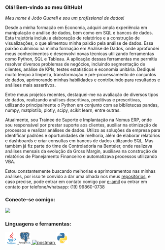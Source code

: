 ### Olá! Bem-vindo ao meu GitHub!

<!--
**JQuareli/JQuareli** is a ✨ _special_ ✨ repository because its `README.md` (this file) appears on your GitHub profile.

-->

*Meu nome é João Quareli e sou um profissional de dados!*

Desde a minha formação em Economia, adquiri ampla experiência em manipulação e análise de dados, bem como em SQL e bancos de dados. Esta trajetória incluiu a elaboração de relatórios e a construção de visualizações, o que alimentou minha paixão pela análise de dados. Essa paixão culminou na minha formação em Análise de Dados, onde aprofundei meus conhecimentos e desenvolvi novas técnicas utilizando ferramentas como Python, SQL e Tableau. A aplicação dessas ferramentas me permitiu resolver diversos problemas de negócios, incluindo segmentação de clientes, análise de KPIs, testes estatísticos e economia unitária. Dediquei muito tempo à limpeza, transformação e pré-processamento de conjuntos de dados, aprimorando minhas habilidades e contribuindo para resultados e análises mais assertivos.

Entre meus projetos recentes, destaquei-me na avaliação de diversos tipos de dados, realizando análises descritivas, preditivas e prescritivas, utilizando principalmente o Python em conjunto com as bibliotecas pandas, numpy, matplotlib, plotly, scipy, scikit learn, entre outras. 

Atualmente, sou Trainee de Suporte e Implantação na Nomus ERP, onde sou responsável por prestar suporte aos clientes, auxiliar na otimização de processos e realizar análises de dados. Utilizo as soluções da empresa para identificar padrões e oportunidades de melhoria, além de elaborar relatórios e dashboards e criar consultas em bancos de dados utilizando SQL. Mas também já fiz parte do time de Controladoria na Benteler, onde realizava análises mensais da evolução da Gross Margin, auxiliava na construção de relatórios de Planejamento Financeiro e automatizava processos utilizando VBA.

Estou constantemente buscando melhorias e aprimoramentos nas minhas análises, por isso te convido a dar uma olhada nos meus [repositórios](https://github.com/JQuareli?tab=repositories), e caso precise, pode entrar em contato comigo por [e-amil](mailto:joaovicoq@gmail.com) ou entrar em contato por telefone/whatsapp: (19) 99860-0738

<div>
<h3 align="left">Conecte-se comigo:</h3>
<p align="left">
<a href="https://www.linkedin.com/in/joao-quareli" target="_blank"><img src="https://img.shields.io/badge/-LinkedIn-%230077B5?style=for-the-badge&logo=linkedin&logoColor=white" target="_blank"></a> 
</p>

<h3 align="left">Linguagens e ferramentas:</h3>
<p align="left"> <a href="https://www.java.com" target="_blank" rel="noreferrer"> <img src="https://raw.githubusercontent.com/devicons/devicon/master/icons/java/java-original.svg" alt="java" width="40" height="40"/> </a> <a href="https://www.postgresql.org" target="_blank" rel="noreferrer"> <img src="https://raw.githubusercontent.com/devicons/devicon/master/icons/postgresql/postgresql-original-wordmark.svg" alt="postgresql" width="40" height="40"/> </a> <a href="https://postman.com" target="_blank" rel="noreferrer"> <img src="https://www.vectorlogo.zone/logos/getpostman/getpostman-icon.svg" alt="postman" width="40" height="40"/> </a> <a href="https://www.python.org" target="_blank" rel="noreferrer"> <img src="https://raw.githubusercontent.com/devicons/devicon/master/icons/python/python-original.svg" alt="python" width="40" height="40"/> </a> </p>

</div>
